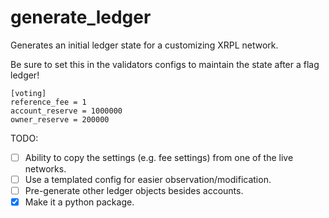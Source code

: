 # generate_ledger

Generates an initial ledger state for a customizing XRPL network.

Be sure to set this in the validators configs to maintain the state after a flag ledger!

    [voting]
    reference_fee = 1
    account_reserve = 1000000
    owner_reserve = 200000

TODO:
- [ ] Ability to copy the settings (e.g. fee settings) from one of the live networks.
- [ ] Use a templated config for easier observation/modification.
- [ ] Pre-generate other ledger objects besides accounts.
- [x] Make it a python package.
